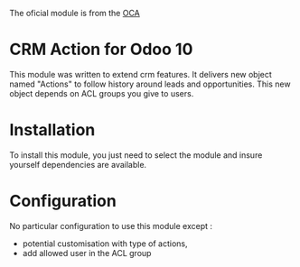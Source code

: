 The oficial module is from the [OCA](https://github.com/OCA/crm/tree/10.0/crm_action)

CRM Action for Odoo 10
======================

This module was written to extend crm features.
It delivers new object named "Actions" to follow history around leads and opportunities.
This new object depends on ACL groups you give to users.

Installation
============

To install this module, you just need to select the module and insure yourself dependencies are available.

Configuration
=============

No particular configuration to use this module except :
- potential customisation with type of actions,
- add allowed user in the ACL group
